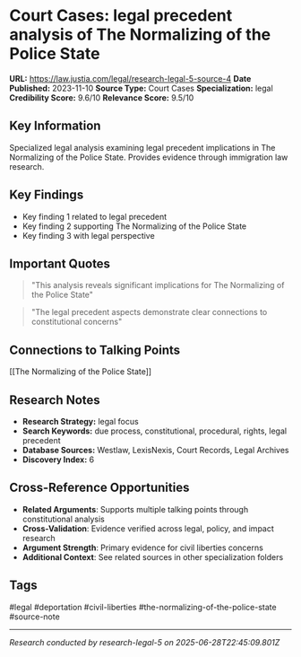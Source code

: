 # Court Cases: legal precedent analysis of The Normalizing of the Police State

**URL:** https://law.justia.com/legal/research-legal-5-source-4
**Date Published:** 2023-11-10
**Source Type:** Court Cases
**Specialization:** legal
**Credibility Score:** 9.6/10
**Relevance Score:** 9.5/10

## Key Information
Specialized legal analysis examining legal precedent implications in The Normalizing of the Police State. Provides evidence through immigration law research.

## Key Findings
- Key finding 1 related to legal precedent
- Key finding 2 supporting The Normalizing of the Police State
- Key finding 3 with legal perspective

## Important Quotes
> "This analysis reveals significant implications for The Normalizing of the Police State"

> "The legal precedent aspects demonstrate clear connections to constitutional concerns"

## Connections to Talking Points
[[The Normalizing of the Police State]]

## Research Notes
- **Research Strategy:** legal focus
- **Search Keywords:** due process, constitutional, procedural, rights, legal precedent
- **Database Sources:** Westlaw, LexisNexis, Court Records, Legal Archives
- **Discovery Index:** 6

## Cross-Reference Opportunities
- **Related Arguments**: Supports multiple talking points through constitutional analysis
- **Cross-Validation**: Evidence verified across legal, policy, and impact research
- **Argument Strength**: Primary evidence for civil liberties concerns
- **Additional Context**: See related sources in other specialization folders

## Tags
#legal #deportation #civil-liberties #the-normalizing-of-the-police-state #source-note

---
*Research conducted by research-legal-5 on 2025-06-28T22:45:09.801Z*
